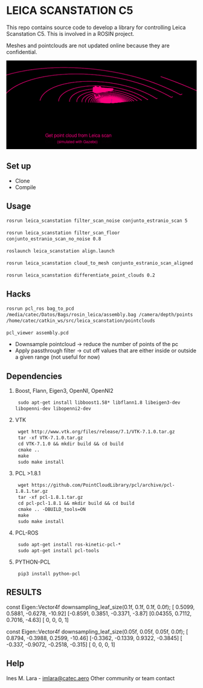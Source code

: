 # LEICA SCANSTATION C5 #

This repo contains source code to develop a library for controlling Leica Scanstation C5.
This is involved in a ROSIN project.

Meshes and pointclouds are not updated online because they are confidential.

![process](alignment_process.gif)

## Set up ##

* Clone
* Compile

## Usage ##

    rosrun leica_scanstation filter_scan_noise conjunto_estranio_scan 5

    rosrun leica_scanstation filter_scan_floor conjunto_estranio_scan_no_noise 0.8

    roslaunch leica_scanstation align.launch

    rosrun leica_scanstation cloud_to_mesh conjunto_estranio_scan_aligned 

    rosrun leica_scanstation differentiate_point_clouds 0.2

## Hacks ##

    rosrun pcl_ros bag_to_pcd /media/catec/Datos/Bags/rosin_leica/assembly.bag /camera/depth/points /home/catec/catkin_ws/src/leica_scanstation/pointclouds

    pcl_viewer assembly.pcd

* Downsample pointcloud     -> reduce the number of points of the pc
* Apply passthrough filter  -> cut off values that are either inside or outside a given range (not useful for now)

## Dependencies ##

1. Boost, Flann, Eigen3, OpenNI, OpenNI2

        sudo apt-get install libboost1.58* libflann1.8 libeigen3-dev libopenni-dev libopenni2-dev

2. VTK

        wget http://www.vtk.org/files/release/7.1/VTK-7.1.0.tar.gz
        tar -xf VTK-7.1.0.tar.gz
        cd VTK-7.1.0 && mkdir build && cd build
        cmake ..
        make                                                                   
        sudo make install

3. PCL >1.8.1

        wget https://github.com/PointCloudLibrary/pcl/archive/pcl-1.8.1.tar.gz
        tar -xf pcl-1.8.1.tar.gz
        cd pcl-pcl-1.8.1 && mkdir build && cd build
        cmake .. -DBUILD_tools=ON
        make
        sudo make install

4. PCL-ROS

        sudo apt-get install ros-kinetic-pcl-*
        sudo apt-get install pcl-tools

5. PYTHON-PCL

        pip3 install python-pcl

## RESULTS

const Eigen::Vector4f downsampling_leaf_size(0.1f, 0.1f, 0.1f, 0.0f);
[ 0.5099,  0.5881, -0.6278,  -10.92]
[-0.8591,  0.3851, -0.3371,   -3.87]
[0.04355,  0.7112,  0.7016,   -4.63]
[      0,       0,       0,       1]

const Eigen::Vector4f downsampling_leaf_size(0.05f, 0.05f, 0.05f, 0.0f);
[ 0.8794, -0.3988,  0.2599,  -10.46]
[-0.3362, -0.1339,  0.9322, -0.3845]
[ -0.337, -0.9072, -0.2518,  -0.315]
[      0,       0,       0,       1]


## Help ##
Ines M. Lara - imlara@catec.aero
Other community or team contact